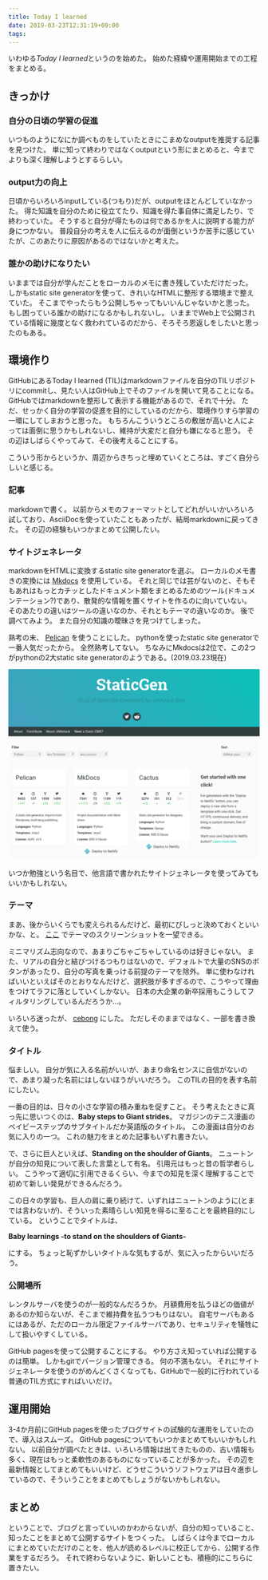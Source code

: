 ```yaml
---
title: Today I learned
date: 2019-03-23T12:31:19+09:00
tags: 
---
```


いわゆる*Today I learned*というのを始めた。
始めた経緯や運用開始までの工程をまとめる。

## きっかけ

### 自分の日頃の学習の促進

いつものようになにか調べものをしていたときにこまめなoutputを推奨する記事を見つけた。
単に知って終わりではなくoutputという形にまとめると、今までよりも深く理解しようとするらしい。

### output力の向上

日頃からいろいろinputしている(つもり)だが、outputをほとんどしていなかった。
得た知識を自分のために役立てたり、知識を得た事自体に満足したり、で終わっていた。
そうすると自分が得たものは何であるかを人に説明する能力が身につかない。
普段自分の考えを人に伝えるのが面倒というか苦手に感じていたが、このあたりに原因があるのではないかと考えた。

### 誰かの助けになりたい

いままでは自分が学んだことをローカルのメモに書き残していただけだった。
しかもstatic site generatorを使って、きれいなHTMLに整形する環境まで整えていた。
そこまでやったらもう公開しちゃってもいいんじゃないかと思った。
もし困っている誰かの助けになるかもしれないし。
いままでWeb上で公開されている情報に幾度となく救われているのだから、そろそろ恩返しをしたいと思ったのもある。

## 環境作り

GitHubにあるToday I learned (TIL)はmarkdownファイルを自分のTILリポジトリにcommitし、見たい人はGitHub上でそのファイルを開いて見ることになる。
GitHubではmarkdownを整形して表示する機能があるので、それで十分。
ただ、せっかく自分の学習の促進を目的にしているのだから、環境作りすら学習の一環にしてしまおうと思った。
もちろんこういうところの敷居が高いと人によっては面倒に思うかもしれないし、維持が大変だと自分も嫌になると思う。
その辺はしばらくやってみて、その後考えることにする。

こういう形からというか、周辺からきちっと埋めていくところは、すごく自分らしいと感じる。

### 記事

markdownで書く。
以前からメモのフォーマットとしてどれがいいかいろいろ試しており、AsciiDocを使っていたこともあったが、結局markdownに戻ってきた。
その辺の経験もいつかまとめて公開したい。

### サイトジェネレータ

markdownをHTMLに変換するstatic site generatorを選ぶ。
ローカルのメモ書きの変換には
[Mkdocs](https://www.mkdocs.org/)
を使用している。
それと同じでは芸がないのと、そもそもあれはもっとカチッとしたドキュメント類をまとめるためのツール(ドキュメンテーション?)であり、散発的な情報を置くサイトを作るのに向いていない。
そのあたりの違いはツールの違いなのか、それともテーマの違いなのか。
後で調べてみよう。
また自分の知識の曖昧さを見つけてしまった。

熟考の末、
[Pelican](https://docs.getpelican.com)
を使うことにした。
pythonを使ったstatic site generatorで一番人気だったから。
全然熟考してない。
ちなみにMkdocsは2位で、この2つがpythonの2大static site generatorのようである。(2019.03.23現在)

[![static site generator filterd by python](./images/ssg_python.png)](https://www.staticgen.com/)

いつか勉強という名目で、他言語で書かれたサイトジェネレータを使ってみてもいいかもしれない。

### テーマ

まあ、後からいくらでも変えられるんだけど、最初にびしっと決めておくといいかな、と。
[ここ](http://www.pelicanthemes.com)
でテーマのスクリーンショットを一望できる。

ミニマリズム志向なので、あまりごちゃごちゃしているのは好きじゃない。
また、リアルの自分と結びつけるつもりはないので、デフォルトで大量のSNSのボタンがあったり、自分の写真を乗っける前提のテーマを除外。
単に使わなければいいといえばそのとおりなんだけど、選択肢が多すぎるので、こうやって理由をつけてラフに落としていくしかない。
日本の大企業の新卒採用もこうしてフィルタリングしているんだろうか...。

いろいろ迷ったが、
[cebong](https://github.com/getpelican/pelican-themes/tree/master/cebong)
にした。
ただしそのままではなく、一部を書き換えて使う。

### タイトル

悩ましい。
自分が気に入る名前がいいが、あまり命名センスに自信がないので、あまり凝った名前にはしないほうがいいだろう。
このTILの目的を表す名前にしたい。

一番の目的は、日々の小さな学習の積み重ねを促すこと。
そう考えたときに真っ先に思いつくのは、**Baby steps to Giant strides**。
マガジンのテニス漫画のベイビーステップのサブタイトルだか英語版のタイトル。
この漫画は自分のお気に入りの一つ。
これの魅力をまとめた記事もいずれ書きたい。

で、さらに巨人といえば、**Standing on the shoulder of Giants**。
ニュートンが自分の知見について表した言葉として有名。
引用元はもっと昔の哲学者らしい。
こうやって適切に引用できるくらい、今までの知見を深く理解することで初めて新しい発見ができるんだろう。

この日々の学習も、巨人の肩に乗り続けて、いずれはニュートンのように(とまでは言わないが)、そういった素晴らしい知見を得るに至ることを最終目的にしている。
ということでタイトルは、

**Baby learnings -to stand on the shoulders of Giants-**

にする。
ちょっと恥ずかしいタイトルな気もするが、気に入ったからいいだろう。

### 公開場所

レンタルサーバを使うのが一般的なんだろうか。
月額費用を払うほどの価値があるのか知らないが、そこまで維持費を払うつもりはない。
自宅サーバもあるにはあるが、ただのローカル限定ファイルサーバであり、セキュリティを犠牲にして扱いやすくしている。

GitHub pagesを使って公開することにする。
やり方さえ知っていれば公開するのは簡単。
しかもgitでバージョン管理できる。
何の不満もない。
それにサイトジェネレータを使うのがめんどくさくなっても、GitHubで一般的に行われている普通のTIL方式にすればいいだけ。

## 運用開始

3-4か月前にGitHub pagesを使ったブログサイトの試験的な運用をしていたので、導入はスムーズ。
GitHub pagesについてもいつかまとめてもいいかもしれない。
以前自分が調べたときは、いろいろ情報は出てきたものの、古い情報も多く、現在はもっと柔軟性のあるものになっていることが多かった。
その辺を最新情報としてまとめてもいいけど、どうせこういうソフトウェアは日々進歩しているので、そういうことをまとめてもしょうがないかもしれない。

## まとめ

ということで、ブログと言っていいのかわからないが、自分の知っていること、知ったことをまとめて公開するサイトをつくった。
しばらくは今までローカルにまとめていただけのことを、他人が読めるレベルに校正してから、公開する作業をするだろう。
それで終わらないように、新しいことも、積極的にこちらに置きたい。

